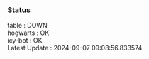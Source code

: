 ### Status


table : DOWN  
hogwarts : OK  
icy-bot : OK  
Latest Update : 2024-09-07 09:08:56.833574
